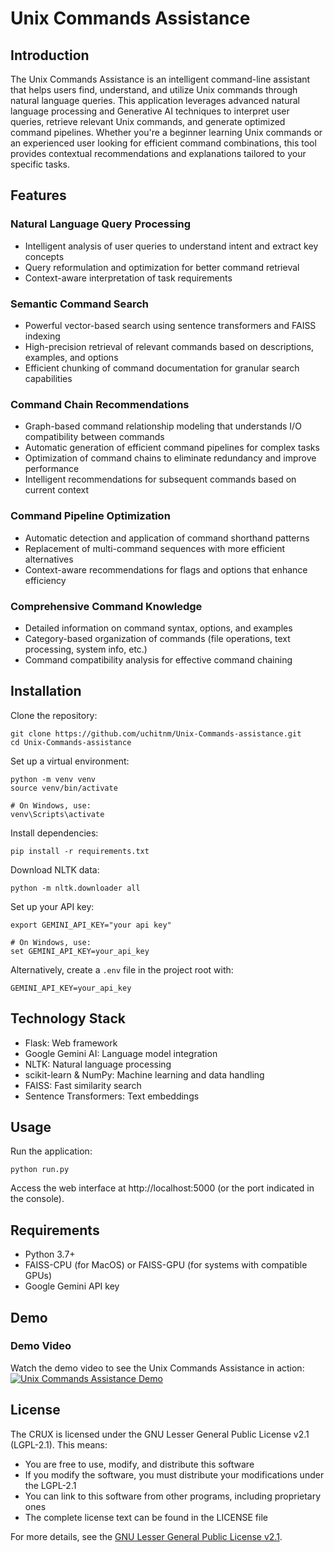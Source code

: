 # Unix Commands Assistance

## Introduction

The Unix Commands Assistance is an intelligent command-line assistant that helps users find, understand, and utilize Unix commands through natural language queries. This application leverages advanced natural language processing and Generative AI techniques to interpret user queries, retrieve relevant Unix commands, and generate optimized command pipelines. Whether you're a beginner learning Unix commands or an experienced user looking for efficient command combinations, this tool provides contextual recommendations and explanations tailored to your specific tasks.

## Features

### Natural Language Query Processing
- Intelligent analysis of user queries to understand intent and extract key concepts
- Query reformulation and optimization for better command retrieval
- Context-aware interpretation of task requirements

### Semantic Command Search
- Powerful vector-based search using sentence transformers and FAISS indexing
- High-precision retrieval of relevant commands based on descriptions, examples, and options
- Efficient chunking of command documentation for granular search capabilities

### Command Chain Recommendations
- Graph-based command relationship modeling that understands I/O compatibility between commands
- Automatic generation of efficient command pipelines for complex tasks
- Optimization of command chains to eliminate redundancy and improve performance
- Intelligent recommendations for subsequent commands based on current context

### Command Pipeline Optimization
- Automatic detection and application of command shorthand patterns
- Replacement of multi-command sequences with more efficient alternatives
- Context-aware recommendations for flags and options that enhance efficiency

### Comprehensive Command Knowledge
- Detailed information on command syntax, options, and examples
- Category-based organization of commands (file operations, text processing, system info, etc.)
- Command compatibility analysis for effective command chaining

## Installation

Clone the repository:
```
git clone https://github.com/uchitnm/Unix-Commands-assistance.git
cd Unix-Commands-assistance
```

Set up a virtual environment:
```
python -m venv venv
source venv/bin/activate

# On Windows, use:
venv\Scripts\activate
```

Install dependencies:
```
pip install -r requirements.txt
```

Download NLTK data:
```
python -m nltk.downloader all
```

Set up your API key:
```
export GEMINI_API_KEY="your api key"

# On Windows, use:
set GEMINI_API_KEY=your_api_key
```
Alternatively, create a `.env` file in the project root with:
```
GEMINI_API_KEY=your_api_key
```

## Technology Stack

- Flask: Web framework
- Google Gemini AI: Language model integration
- NLTK: Natural language processing
- scikit-learn & NumPy: Machine learning and data handling
- FAISS: Fast similarity search
- Sentence Transformers: Text embeddings

## Usage
Run the application:
```
python run.py
```
Access the web interface at http://localhost:5000 (or the port indicated in the console).

## Requirements

- Python 3.7+
- FAISS-CPU (for MacOS) or FAISS-GPU (for systems with compatible GPUs)
- Google Gemini API key

## Demo
### Demo Video

Watch the demo video to see the Unix Commands Assistance in action:
[![Unix Commands Assistance Demo](https://img.youtube.com/vi/actual_video_id/0.jpg)](https://example.com/demo.mp4)


## License

The CRUX is licensed under the GNU Lesser General Public License v2.1 (LGPL-2.1). This means:

- You are free to use, modify, and distribute this software
- If you modify the software, you must distribute your modifications under the LGPL-2.1
- You can link to this software from other programs, including proprietary ones
- The complete license text can be found in the LICENSE file

For more details, see the [GNU Lesser General Public License v2.1](https://www.gnu.org/licenses/old-licenses/lgpl-2.1.en.html).
